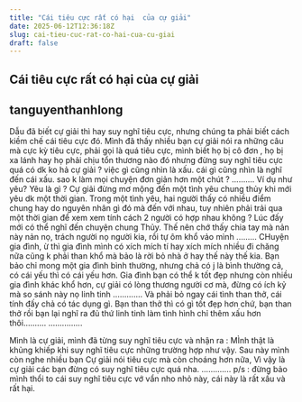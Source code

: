 ```yaml
---
title: "Cái tiêu cực rất có hại  của cự giải"
date: 2025-06-12T12:36:18Z
slug: cai-tieu-cuc-rat-co-hai-cua-cu-giai
draft: false
---
```


## Cái tiêu cực rất có hại  của cự giải

## tanguyenthanhlong

Dẫu đã biết cự giải thì hay suy nghĩ tiêu cực, nhưng chúng ta phải biết cách kiềm chế cái tiêu cực đó. Mình đã thấy nhiều bạn cự giải nói ra những câu mà cực kỳ tiêu cực, phải gọi là quá tiêu cực, mình biết họ bị cô đơn , họ bị xa lánh hay họ phải chịu tổn thương nào đó nhưng đừng suy nghĩ tiêu cực quá có dk ko hả cự giải ? việc gì cũng nhìn là xấu. cái gì cũng nhìn là nghĩ đến cái xấu. sao k làm mọi chuyện đơn giản hơn một chút ?
 ..........
Ví dụ như yêu? Yêu là gì ? Cự giải đừng mơ mộng đến một tình yêu chung thủy khi mới yêu dk một thời gian. Trong một tình yêu, hai người thấy có nhiều điểm chung hay do nguyên nhân gì đó mà đến với nhau, tuy nhiên phải trải qua một thời gian để xem xem tính cách 2 người có hợp nhau  không ? Lúc đấy mới có thể nghĩ đến chuyện chung Thủy. Thế nên chớ thấy chia tay mà nản này nản nọ, trách người nọ người kia, rồi tự ôm khổ vảo mình
.........
CHuyện gia đình, ừ thì gia đình mình có xích mích tí hay xích mích nhiều đi chăng nữa cũng k phải than khổ mà bảo là rời bỏ nhà ở hay thế này thế kia. Bạn bảo chỉ mong một gia đình bình thường, nhưng chả có j là bình thường cả, có cái yếu thì có cái yếu hơn. Gia đình bạn có thể k tốt đẹp nhưng còn nhiều gia đình khác khổ hơn, cự giải có lòng thương người cơ mà, đừng có ích kỷ mà so sánh này nọ linh tinh 
.............
Và phải bỏ ngay cái tình than thở, cái tính đấy chả có tác dụng gì. Bạn than thở thì có gì tốt đẹp hơn chứ, bạn than thở rồi bạn lại nghĩ ra đủ thứ linh tinh làm tình hình chỉ thêm xấu hơn thôi..........
............... 

Mình là cự giải, mình đã từng suy nghĩ tiêu cực và nhận ra : MÌnh thật là khủng khiếp khi suy nghĩ tiêu cực những trường hợp như vậy. Sau này mình còn nghe nhiều bạn Cự giải nói tiêu cực mà còn choáng hơn nữa, Vì vậy là cự giải các bạn đừng có suy nghĩ tiêu cực quá nha.
.............
p/s : đừng bảo mình thổi to cái suy nghĩ tiêu cực vớ vẩn nho nhỏ này,  cái này là rất xấu và rất hại.